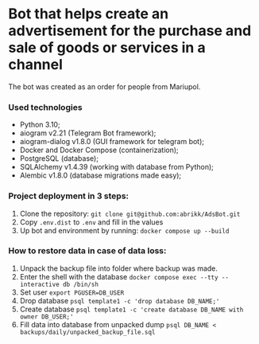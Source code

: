 # Bot that helps create an advertisement for the purchase and sale of goods or services in a channel
The bot was created as an order for people from Mariupol.

### Used technologies
* Python 3.10;
* aiogram v2.21 (Telegram Bot framework);
* aiogram-dialog v1.8.0 (GUI framework for telegram bot);
* Docker and Docker Compose (containerization);
* PostgreSQL (database);
* SQLAlchemy v1.4.39 (working with database from Python);
* Alembic v1.8.0 (database migrations made easy);

### Project deployment in 3 steps:
1. Clone the repository:
    `git clone git@github.com:abrikk/AdsBot.git`
2. Copy `.env.dist` to `.env` and fill in the values
3. Up bot and environment by running:
    `docker compose up --build`

### How to restore data in case of data loss:
1. Unpack the backup file into folder where backup was made.
2. Enter the shell with the database `docker compose exec --tty --interactive db /bin/sh`
3. Set user `export PGUSER=DB_USER`
4. Drop database `psql template1 -c 'drop database DB_NAME;'`
5. Create database `psql template1 -c 'create database DB_NAME with owner DB_USER;'`
6. Fill data into database from unpacked dump `psql DB_NAME < backups/daily/unpacked_backup_file.sql`